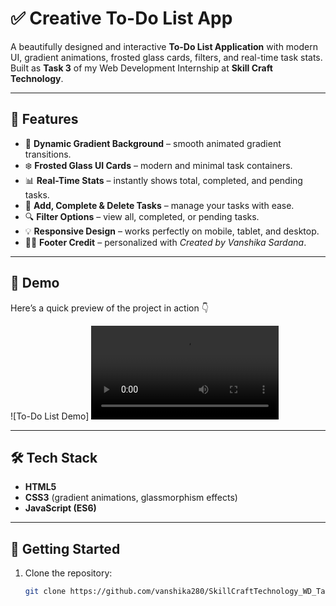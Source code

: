 # ✅ Creative To-Do List App  

A beautifully designed and interactive **To-Do List Application** with modern UI, gradient animations, frosted glass cards, filters, and real-time task stats.  
Built as **Task 3** of my Web Development Internship at **Skill Craft Technology**.  

---

## 🌟 Features  

- 🎨 **Dynamic Gradient Background** – smooth animated gradient transitions.  
- ❄️ **Frosted Glass UI Cards** – modern and minimal task containers.  
- 📊 **Real-Time Stats** – instantly shows total, completed, and pending tasks.  
- 📝 **Add, Complete & Delete Tasks** – manage your tasks with ease.  
- 🔍 **Filter Options** – view all, completed, or pending tasks.  
- 💡 **Responsive Design** – works perfectly on mobile, tablet, and desktop.  
- 👩‍💻 **Footer Credit** – personalized with *Created by Vanshika Sardana*.  

---

## 🎥 Demo  

Here’s a quick preview of the project in action 👇  

![To-Do List Demo]
<video controls src="Screen Recording 2025-09-04 212503.mp4" title="Title"></video>

---

## 🛠️ Tech Stack  

- **HTML5**  
- **CSS3** (gradient animations, glassmorphism effects)  
- **JavaScript (ES6)**  

---

## 🚀 Getting Started  

1. Clone the repository:  
   ```bash
   git clone https://github.com/vanshika280/SkillCraftTechnology_WD_Task3.git
